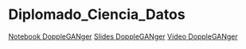 # Diplomado_Ciencia_Datos
[Notebook DoppleGANger](https://nbviewer.org/github/jofmorenore/Diplomado_Ciencia_Datos/blob/main/DoppelGANger.ipynb)
[Slides DoppleGANger](https://docs.google.com/presentation/d/143iFCoYUBNVpJt45sqFgd5C1wj06ZlqsaY7NMe6TyCo/edit?usp=sharing)
[Video DoppleGANger](https://youtu.be/nssbNxgI4Vg)

